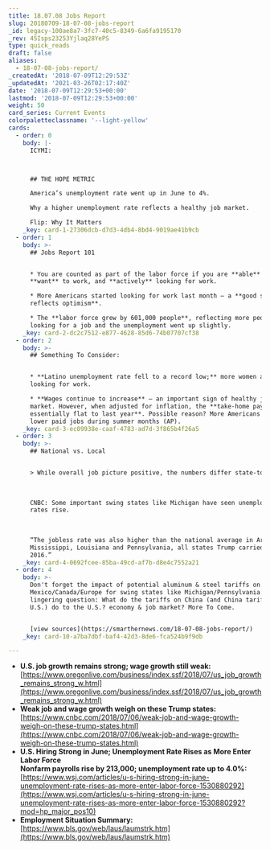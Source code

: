 ```yaml
---
title: 18.07.08 Jobs Report
slug: 20180709-18-07-08-jobs-report
_id: legacy-100ae8a7-3fc7-40c5-8349-6a6fa9195170
_rev: 45Isps23253Yjlaq28YePS
type: quick_reads
draft: false
aliases:
  - 18-07-08-jobs-report/
_createdAt: '2018-07-09T12:29:53Z'
_updatedAt: '2021-03-26T02:17:40Z'
date: '2018-07-09T12:29:53+00:00'
lastmod: '2018-07-09T12:29:53+00:00'
weight: 50
card_series: Current Events
colorpaletteclassname: '--light-yellow'
cards:
  - order: 0
    body: |-
      ICYMI:



      ## THE HOPE METRIC

      America’s unemployment rate went up in June to 4%.

      Why a higher unemployment rate reflects a healthy job market.

      Flip: Why It Matters
    _key: card-1-27306dcb-d7d3-4db4-8bd4-9019ae41b9cb
  - order: 1
    body: >-
      ## Jobs Report 101


      * You are counted as part of the labor force if you are **able** to work,
      **want** to work, and **actively** looking for work.

      * More Americans started looking for work last month – a **good sign that
      reflects optimism**.

      * The **labor force grew by 601,000 people**, reflecting more people
      looking for a job and the unemployment went up slightly.
    _key: card-2-dc2c7512-e877-4628-85d6-74b07707cf38
  - order: 2
    body: >-
      ## Something To Consider:


      * **Latino unemployment rate fell to a record low;** more women and blacks
      looking for work.

      * **Wages continue to increase** – an important sign of healthy job
      market. However, when adjusted for inflation, the **take-home pay is
      essentially flat to last year**. Possible reason? More Americans fill
      lower paid jobs during summer months (AP).
    _key: card-3-ec09938e-caaf-4783-ad7d-3f865b4f26a5
  - order: 3
    body: >-
      ## National vs. Local


      > While overall job picture positive, the numbers differ state-to-state.  
        
        
        
      CNBC: Some important swing states like Michigan have seen unemployment
      rates rise.  
        
        
        
      “The jobless rate was also higher than the national average in Arizona,
      Mississippi, Louisiana and Pennsylvania, all states Trump carried in
      2016.”
    _key: card-4-0692fcee-85ba-49cd-af7b-d8e4c7552a21
  - order: 4
    body: >-
      Don't forget the impact of potential aluminum & steel tariffs on
      Mexico/Canada/Europe for swing states like Michigan/Pennsylvania. A
      lingering question: What do the tariffs on China (and China tariffs on
      U.S.) do to the U.S.? economy & job market? More To Come.


      [view sources](https://smarthernews.com/18-07-08-jobs-report/)
    _key: card-10-a7ba7dbf-baf4-42d3-8de6-fca524b9f9db

---
```

* **U.S. job growth remains strong; wage growth still weak:**  
[https://www.oregonlive.com/business/index.ssf/2018/07/us_job_growth_remains_strong_w.html](https://www.oregonlive.com/business/index.ssf/2018/07/us_job_growth_remains_strong_w.html)
* **Weak job and wage growth weigh on these Trump states:**  
[https://www.cnbc.com/2018/07/06/weak-job-and-wage-growth-weigh-on-these-trump-states.html](https://www.cnbc.com/2018/07/06/weak-job-and-wage-growth-weigh-on-these-trump-states.html)
* **U.S. Hiring Strong in June; Unemployment Rate Rises as More Enter Labor Force**  
**Nonfarm payrolls rise by 213,000; unemployment rate up to 4.0%:**  
[https://www.wsj.com/articles/u-s-hiring-strong-in-june-unemployment-rate-rises-as-more-enter-labor-force-1530880292](https://www.wsj.com/articles/u-s-hiring-strong-in-june-unemployment-rate-rises-as-more-enter-labor-force-1530880292?mod=hp_major_pos10)
* **Employment Situation Summary:**  
[https://www.bls.gov/web/laus/laumstrk.htm](https://www.bls.gov/web/laus/laumstrk.htm)